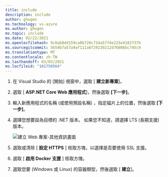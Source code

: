 ```yaml
---
title: include
description: include
author: ghogen
ms.technology: vs-azure
ms.author: ghogen
ms.topic: include
ms.date: 02/22/2021
ms.openlocfilehash: 9c0ab8dd159ca0b720c734a57f4e225e4182737b
ms.sourcegitcommit: 5654b7a57a9af111a6f29239212d76086bc745c9
ms.translationtype: MT
ms.contentlocale: zh-TW
ms.lasthandoff: 03/03/2021
ms.locfileid: "101750564"
---
```

1. 在 Visual Studio 的 [開始] 視窗中，選取 [ **建立新專案**]。
1. 選取 [ **ASP.NET Core Web 應用程式**]，然後選取 **[下一步]**。
1. 輸入新應用程式的名稱 (或使用預設名稱) ，指定磁片上的位置，然後選取 **[下一步]**。
1. 選擇您想要設為目標的 .NET 版本。 如果您不知道，請選擇 LTS (長期支援) 版本。

   ![建立 Web 專案-其他資訊畫面](../../media/create-aspnet5-app/create-web-project3.png)

1. 選取或清除 [ **設定 HTTPS** ] 核取方塊，以選擇是否要使用 SSL 支援。
1. 選取 [ **啟用 Docker 支援** ] 核取方塊。
1. 選取您要 (Windows 或 Linux) 的容器類型，然後選取 [ **建立**]。
